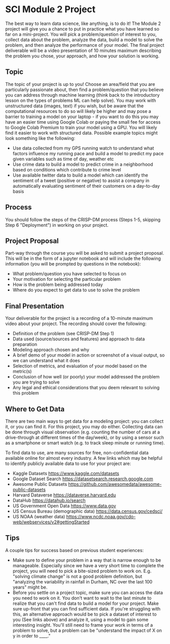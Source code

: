 # SCI Module 2 Project

The best way to learn data science, like anything, is to do it!  The Module 2 project will give you a chance to put in practice what you have learned so far on a mini-project.  You will pick a problem/question of interest to you, collect data about the problem, analyze the data, build a model to solve the problem, and then analyze the performance of your model.  The final project deliverable will be a video presentation of 10 minutes maximum describing the problem you chose, your approach, and how your solution is working.

## Topic
The topic of your project is up to you! Choose an area/field that you are particularly passionate about, then find a problem/question that you believe you can address through machine learning (think back to the introductory lesson on the types of problems ML can help solve).  You may work with unstructured data (images, text) if you wish, but be aware that the computational resources to do so will likely be higher and may pose a barrier to training a model on your laptop - if you want to do this you may have an easier time using Google Colab or paying the small fee for access to Google Colab Premium to train your model using a GPU.  You will likely find it easier to work with structured data.  Possible example topics might look something like the following:
- Use data collected from my GPS running watch to understand what factors influence my running pace and build a model to predict my pace given variables such as time of day, weather etc
- Use crime data to build a model to predict crime in a neighborhood based on conditions which contribute to crime level
- Use available twitter data to build a model which can identify the sentiment of a tweet (positive or negative) to assist a company in automatically evaluating sentiment of their customers on a day-to-day basis

## Process
You should follow the steps of the CRISP-DM process (Steps 1-5, skipping Step 6 "Deployment") in working on your project.  

## Project Proposal
Part-way through the course you will be asked to submit a project proposal.  This will be in the form of a jupyter notebook and will include the following information (you will be prompted by questions in the notebook):  
- What problem/question you have selected to focus on  
- Your motivation for selecting the particular problem  
- How is the problem being addressed today 
- Where do you expect to get data to use to solve the problem

## Final Presentation
Your deliverable for the project is a recording of a 10-minute maximum video about your project.  The recording should cover the following:  
- Definition of the problem (see CRISP-DM Step 1)  
- Data used (source/sources and features) and approach to data preparation  
- Modeling approach chosen and why  
- A brief demo of your model in action or screenshot of a visual output, so we can understand what it does  
- Selection of metrics, and evaluation of your model based on the metric(s)  
- Conclusion of how well (or poorly) your model addressed the problem you are trying to solve  
- Any legal and ethical considerations that you deem relevant to solving this problem

## Where to Get Data
There are two main ways to get data for a modeling project: you can collect it, or you can find it.  For this project, you may do either.  Collecting data can be done through visual observation (e.g. counting the number of cars at a drive-through at different times of the day/week), or by using a sensor such as a smartphone or smart watch (e.g. to track sleep minute or running time).  

To find data to use, are many sources for free, non-confidential data available online for almost every industry.  A few links which may be helpful to identify publicly available data to use for your project are:
-	Kaggle Datasets https://www.kaggle.com/datasets
-	Google Dataset Search https://datasetsearch.research.google.com
-	Awesome Public Datasets https://github.com/awesomedata/awesome-public-datasets
-	Harvard Dataverse https://dataverse.harvard.edu
-	DataHub https://datahub.io/search
-	US Government Open Data https://www.data.gov
-	US Census Bureau (demographic data) https://data.census.gov/cedsci/
-	US NOAA (weather data) https://www.ncdc.noaa.gov/cdo-web/webservices/v2#gettingStarted

## Tips
A couple tips for success based on previous student experiences:  
- Make sure to define your problem in a way that is narrow enough to be manageable. Especially since we have a very short time to complete the project, you will need to pick a bite-sized problem to work on.  E.g. "solving climate change" is not a good problem definition, but "analyzing the variability in rainfall in Durham, NC over the last 100 years" might be.  
- Before you settle on a project topic, make sure you can access the data you need to work on it. You don't want to wait to the last minute to realize that you can't find data to build a model for your project. Make sure up-front that you can find sufficient data.  If you're struggling with this, an alternative approach would be to pick a dataset of interest to you (See links above) and analyze it, using a model to gain some interesting insight.  You'll still need to frame your work in terms of a problem to solve, but a problem can be "understand the impact of X on y in order to ____."
